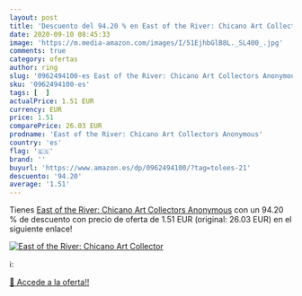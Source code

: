 ```yaml
---
layout: post
title: 'Descuento del 94.20 % en East of the River: Chicano Art Collector'
date: 2020-09-10 08:45:33
image: 'https://m.media-amazon.com/images/I/51EjhbGlB8L._SL400_.jpg'
comments: true
category: ofertas
author: ring
slug: '0962494100-es East of the River: Chicano Art Collectors Anonymous'
sku: '0962494100-es'
tags: [  ]
actualPrice: 1.51 EUR
currency: EUR
price: 1.51
comparePrice: 26.03 EUR
prodname: 'East of the River: Chicano Art Collectors Anonymous'
country: 'es'
flag: '🇪🇸'
brand: ''
buyurl: 'https://www.amazon.es/dp/0962494100/?tag=tolees-21'
descuento: '94.20'
average: '1.51'
---
```


Tienes [East of the River: Chicano Art Collectors Anonymous](https://www.amazon.es/dp/0962494100/?tag=tolees-21) con un 94.20 % de descuento con precio de oferta de 1.51 EUR (original: 26.03 EUR) en el siguiente enlace!

[![East of the River: Chicano Art Collector](https://m.media-amazon.com/images/I/51EjhbGlB8L._SL400_.jpg)](https://www.amazon.es/dp/0962494100/?tag=tolees-21)

ℹ️:


[🛒 Accede a la oferta!!](https://www.amazon.es/dp/0962494100/?tag=tolees-21)
